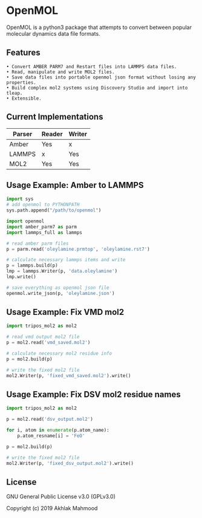 ﻿# OpenMOL

OpenMOL is a python3 package that attempts to convert between popular molecular dynamics data file formats.

## Features

    • Convert AMBER PARM7 and Restart files into LAMMPS data files.
    • Read, manipulate and write MOL2 files.
    • Save data files into portable openmol json format without losing any properties.
    • Build complex mol2 systems using Discovery Studio and import into tleap.
    • Extensible.

## Current Implementations

Parser | Reader | Writer
-------|--------|-------
Amber  |  Yes   |  x
LAMMPS |   x    | Yes
MOL2   |  Yes   | Yes

## Usage Example: Amber to LAMMPS

```python
import sys
# add openmol to PYTHONPATH
sys.path.append("/path/to/openmol")

import openmol
import amber_parm7 as parm 
import lammps_full as lammps

# read amber parm files
p = parm.read('oleylamine.prmtop', 'oleylamine.rst7')

# calculate necessary lammps items and write
p = lammps.build(p)
lmp = lammps.Writer(p, 'data.oleylamine')
lmp.write()

# save everything as openmol json file
openmol.write_json(p, 'oleylamine.json')
```

## Usage Example: Fix VMD mol2

```python
import tripos_mol2 as mol2

# read vmd output mol2 file
p = mol2.read('vmd_saved.mol2')

# calculate necessary mol2 residue info
p = mol2.build(p)

# write the fixed mol2 file
mol2.Writer(p, 'fixed_vmd_saved.mol2').write()
```

## Usage Example: Fix DSV mol2 residue names

```python
import tripos_mol2 as mol2

p = mol2.read('dsv_output.mol2')

for i, atom in enumerate(p.atom_name):
	p.atom_resname[i] = 'FeO'

p = mol2.build(p)

# write the fixed mol2 file
mol2.Writer(p, 'fixed_dsv_output.mol2').write()
```

## License

GNU General Public License v3.0 (GPLv3.0)

Copyright (c) 2019 Akhlak Mahmood
